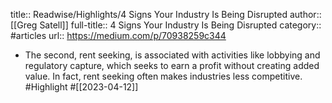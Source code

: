 title:: Readwise/Highlights/4 Signs Your Industry Is Being Disrupted
author:: [[Greg Satell]]
full-title:: 4 Signs Your Industry Is Being Disrupted
category:: #articles
url:: https://medium.com/p/70938259c344

- The second, rent seeking, is associated with activities like lobbying and regulatory capture, which seeks to earn a profit without creating added value. In fact, rent seeking often makes industries less competitive. #Highlight #[[2023-04-12]]